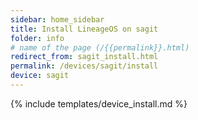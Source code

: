 ```yaml
---
sidebar: home_sidebar
title: Install LineageOS on sagit
folder: info
# name of the page (/{{permalink}}.html)
redirect_from: sagit_install.html
permalink: /devices/sagit/install
device: sagit
---
```

{% include templates/device_install.md %}
